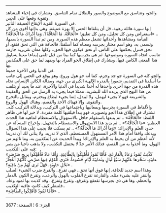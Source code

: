 ------------------------------------------------------------------------

والجو، وتتناسق مع الموضوع والصور والظلال تمام التناسق. وتشارك في إحياء
المشاهد وتقوية وقعها على الحس.  
في السورة القوية الإيقاع العميقة التأثير.  
إنها سورة هائلة رهيبة. قل أن يتلقاها الحس إلا بهزة عميقة. وهي بذاتها
أقوى من كل استعراض ومن كل تحليل، ومن كل تعليق! «الْحَاقَّةُ. مَا الْحَاقَّةُ؟. وَما
أَدْراكَ مَا الْحَاقَّةُ؟» ..  
القيامة ومشاهدها وأحداثها تشغل معظم هذه السورة. ومن ثم تبدأ السورة
باسمها، وتسمى به، وهو اسم مختار بجرسه ومعناه كما أسلفنا. فالحاقة هي التي
تحق فتقع. أو تحق فتنزل بحكمها على الناس. أو تحق فيكون فيها الحق.. وكلها
معان تقريرية جازمة تناسب اتجاه السورة وموضوعها. ثم هي بجرسها كما بينا من
قبل تلقي إيقاعا معينا يساوق هذا المعنى الكامن فيها، ويشارك في إطلاق الجو
المراد بها ويمهد لما حق على المكذبين بها.  
في الدنيا وفي الآخرة جميعا.  
والجو كله في السورة جو جد وجزم، كما أنه جو هول وروع. وهو يوقع في الحس
إلى جانب ما أسلفنا في التقديم، شعورا بالقدرة الإلهية الكبرى من جهة،
وبضالة الكائن الإنساني تجاه هذه القدرة من جهة أخرى وأخذها له أخذا شديدا
في الدنيا والآخرة، عند ما يحيد أو يتلفت عن هذا النهج الذي يريده الله
للبشرية، ممثلا فيما يجيء به الرسل من الحق والعقيدة والشريعة فهو لا يجيء
ليهمل، ولا ليبدل، إنما يجيء ليطاع ويحترم، ويقابل بالتحرج والتقوى. وإلا
فهناك الأخذ والقصم، وهناك الهول والروع.  
والألفاظ في السورة بجرسها وبمعانيها وباجتماعها في التركيب، وبدلالة
التركيب كله.. تشترك في إطلاق هذا الجو وتصويره. فهو يبدأ فيلقيها كلمة
مفردة، لا خبر لها في ظاهر اللفظ: «الْحَاقَّةُ» .. ثم يتبعها باستفهام حافل
بالاستهوال والاستعظام لماهية هذا الحدث العظيم: «مَا الْحَاقَّةُ؟» .. ثم يزيد
هذا الاستهوال والاستعظام بالتجهيل، وإخراج المسألة عن حدود العلم
والإدراك: «وَما أَدْراكَ مَا الْحَاقَّةُ؟» .. ثم يسكت فلا يجيب على هذا السؤال.
ويدعك واقفا أمام هذا الأمر المستهول المستعظم، الذي لا تدريه، ولا يتأتى
لك أن تدريه! لأنه أعظم من أن يحيط به العلم والإدراك! ويبدأ الحديث عن
المكذبين به، وما نالهم من الهول، وما أخذوا به من القصم، فذلك الأمر جدّ لا
يحتمل التكذيب، ولا يذهب ناجيا من يصر فيه على التكذيب:  
«كَذَّبَتْ ثَمُودُ وَعادٌ بِالْقارِعَةِ. فَأَمَّا ثَمُودُ فَأُهْلِكُوا بِالطَّاغِيَةِ. وَأَمَّا عادٌ فَأُهْلِكُوا
بِرِيحٍ صَرْصَرٍ عاتِيَةٍ. سَخَّرَها عَلَيْهِمْ سَبْعَ لَيالٍ وَثَمانِيَةَ أَيَّامٍ حُسُوماً. فَتَرَى الْقَوْمَ
فِيها صَرْعى كَأَنَّهُمْ أَعْجازُ نَخْلٍ خاوِيَةٍ. فَهَلْ تَرى لَهُمْ مِنْ باقِيَةٍ؟» .  
وهذا اسم جديد للحاقة. إنها فوق أنها تحق.. فهي تقرع.. والقرع ضرب الشيء
الصلب والنقر عليه بشيء مثله. والقارعة تقرع القلوب بالهول والرعب، وتقرع
الكون بالدمار والحطم. وها هي ذي بجرسها تقعقع وتقرقع، وتقرع وتفزع.. وقد
كذبت بها ثمود وعاد. فلننظر كيف كانت عاقبة التكذيب..  
«فَأَمَّا ثَمُودُ فَأُهْلِكُوا بِالطَّاغِيَةِ» ..

------------------------------------------------------------------------

الجزء: 6 ¦ الصفحة: 3677
